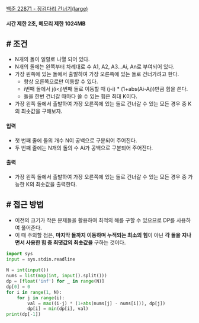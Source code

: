 
[백준 22871 - 징검다리 건너기(large)](https://www.acmicpc.net/problem/22871)

#### **시간 제한 2초, 메모리 제한 1024MB**

## **# 조건**

- N개의 돌이 일렬로 나열 되어 있다.
- N개의 돌에는 왼쪽부터 차례대로 수 A1, A2, A3...Ai, An로 부여되어 있다.
- 가장 왼쪽에 있는 돌에서 출발하여 가장 오른쪽에 있는 돌로 건너가려고 한다.
	- 항상 오른쪽으로만 이동할 수 있다.
	- i번째 돌에서 j(i<j)번째 돌로 이동할 때 (j-i) * (1+abs(Ai-Aj))만큼 힘을 쓴다.
	- 돌을 한번 건너갈 때마다 쓸 수 있는 힘은 최대 K이다.
- 가장 왼쪽 돌에서 출발하여 가장 오른쪽에 있는 돌로 건너갈 수 있는 모든 경우 중 K의 최솟값을 구해보자.

#### **입력**
- 첫 번째 줄에 돌의 개수 N이 공백으로 구분되어 주어진다.
- 두 번째 줄에는 N개의 돌의 수 Ai가 공백으로 구분되어 주어진다.

#### **출력**
- 가장 왼쪽 돌에서 출발하여 가장 오른쪽에 있는 돌로 건너갈 수 있는 모든 경우 중 가능한 K의 최솟값을 출력한다.

## **# 접근 방법**

- 이전의 크기가 작은 문제들을 활용하여 최적의 해를 구할 수 있으므로 DP를 사용하여 풀어준다.
- 이 때 주의할 점은, **마지막 돌까지 이동하며 누적되는 최소의 힘**이 아닌 **각 돌을 지나면서 사용한 힘 중 최댓값의 최솟값을** 구하는 것이다.


```python
import sys  
input = sys.stdin.readline  
  
N = int(input())  
nums = list(map(int, input().split()))  
dp = [float('inf') for _ in range(N)]  
dp[0] = 0  
for i in range(1, N):  
    for j in range(i):  
        val = max((i-j) * (1+abs(nums[j] - nums[i])), dp[j])  
        dp[i] = min(dp[i], val)  
print(dp[-1])
```